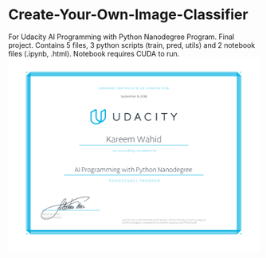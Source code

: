 # Create-Your-Own-Image-Classifier
For Udacity AI Programming with Python Nanodegree Program. Final project. 
Contains 5 files, 3 python scripts (train, pred, utils) and 2 notebook files (.ipynb, .html). Notebook requires CUDA to run. 
![alt text](https://github.com/kwahid/Create-Your-Own-Image-Classifier/blob/master/certificate.png)
